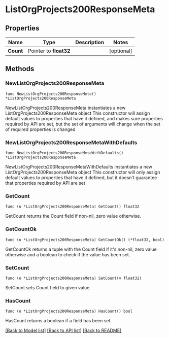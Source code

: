 # ListOrgProjects200ResponseMeta

## Properties

Name | Type | Description | Notes
------------ | ------------- | ------------- | -------------
**Count** | Pointer to **float32** |  | [optional] 

## Methods

### NewListOrgProjects200ResponseMeta

`func NewListOrgProjects200ResponseMeta() *ListOrgProjects200ResponseMeta`

NewListOrgProjects200ResponseMeta instantiates a new ListOrgProjects200ResponseMeta object
This constructor will assign default values to properties that have it defined,
and makes sure properties required by API are set, but the set of arguments
will change when the set of required properties is changed

### NewListOrgProjects200ResponseMetaWithDefaults

`func NewListOrgProjects200ResponseMetaWithDefaults() *ListOrgProjects200ResponseMeta`

NewListOrgProjects200ResponseMetaWithDefaults instantiates a new ListOrgProjects200ResponseMeta object
This constructor will only assign default values to properties that have it defined,
but it doesn't guarantee that properties required by API are set

### GetCount

`func (o *ListOrgProjects200ResponseMeta) GetCount() float32`

GetCount returns the Count field if non-nil, zero value otherwise.

### GetCountOk

`func (o *ListOrgProjects200ResponseMeta) GetCountOk() (*float32, bool)`

GetCountOk returns a tuple with the Count field if it's non-nil, zero value otherwise
and a boolean to check if the value has been set.

### SetCount

`func (o *ListOrgProjects200ResponseMeta) SetCount(v float32)`

SetCount sets Count field to given value.

### HasCount

`func (o *ListOrgProjects200ResponseMeta) HasCount() bool`

HasCount returns a boolean if a field has been set.


[[Back to Model list]](../README.md#documentation-for-models) [[Back to API list]](../README.md#documentation-for-api-endpoints) [[Back to README]](../README.md)


